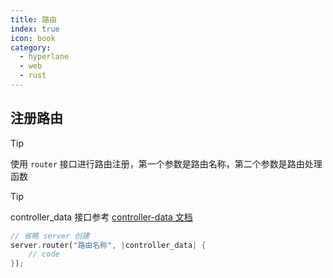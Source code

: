 ```yaml
---
title: 路由
index: true
icon: book
category:
  - hyperlane
  - web
  - rust
---
```


## 注册路由

> [!tip]
> 使用 `router` 接口进行路由注册，第一个参数是路由名称，第二个参数是路由处理函数

> [!tip]
> controller_data 接口参考 [controller-data 文档](./controller-data.md)

```rust
// 省略 server 创建
server.router("路由名称", |controller_data| {
    // code
});
```

<Bottom />
